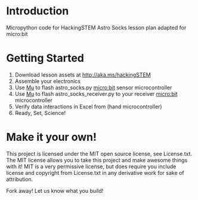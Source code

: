 # Introduction
Micropython code for HackingSTEM Astro Socks lesson plan adapted for micro:bit

# Getting Started
1. Download lesson assets at http://aka.ms/hackingSTEM
1. Assemble your electronics
1. Use [Mu](https://codewith.mu/) to flash astro_socks.py [micro:bit](https://microbit.org/) sensor microcontroller
1. Use [Mu](https://codewith.mu/) to flash astro_socks_receiver.py to your receiver [micro:bit](https://microbit.org/) microcontroller
1. Verify data interactions in Excel from (hand microcontroller)
1. Ready, Set, Science!

# Make it your own!
This project is licensed under the MIT open source license, see License.txt. The MIT license allows you to take this project and make awesome things with it! MIT is a very permissive license, but does require you include license and copyright from License.txt in any derivative work for sake of attribution.

Fork away! Let us know what you build!
